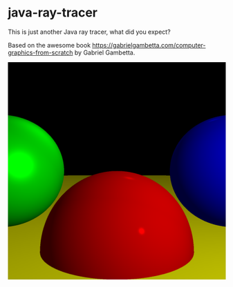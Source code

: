 # java-ray-tracer

This is just another Java ray tracer, what did you expect?

Based on the awesome book https://gabrielgambetta.com/computer-graphics-from-scratch by Gabriel Gambetta.

![Output](out.png)
